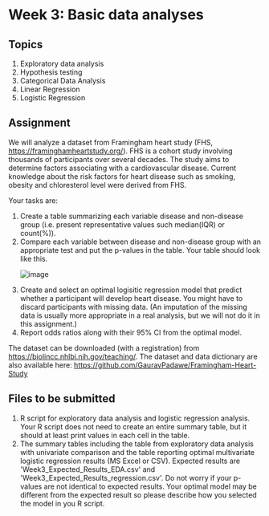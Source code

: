 # Week 3: Basic data analyses
## Topics
1. Exploratory data analysis
2. Hypothesis testing
3. Categorical Data Analysis
4. Linear Regression
5. Logistic Regression

## Assignment

We will analyze a dataset from Framingham heart study (FHS, https://framinghamheartstudy.org/). FHS is a cohort study involving thousands of participants over several decades. The study aims to determine factors associating with a cardiovascular disease. Current knowledge about the risk factors for heart disease such as smoking, obesity and chloresterol level were derived from FHS.<p/>

Your tasks are:
1) Create a table summarizing each variable disease and non-disease group (i.e. present representative values such median(IQR) or count(%)).
2) Compare each variable between disease and non-disease group with an appropriate test and put the p-values in the table. Your table should look like this.<p/>
![image](https://user-images.githubusercontent.com/9914505/139024370-cf1de935-02b9-4a3b-82a3-8f1615c34f83.png)
3) Create and select an optimal logisitic regression model that predict whether a participant will develop heart disease. You might have to discard participants with missing data. (An imputation of the missing data is usually more appropriate in a real analysis, but we will not do it in this assignment.) 
4) Report odds ratios along with their 95% CI from the optimal model.

The dataset can be downloaded (with a registration) from https://biolincc.nhlbi.nih.gov/teaching/. The dataset and data dictionary are also available here: https://github.com/GauravPadawe/Framingham-Heart-Study

## Files to be submitted
1. R script for exploratory data analysis and logistic regression analysis. Your R script does not need to create an entire summary table, but it should at least print values in each cell in the table.
2. The summary tables including the table from exploratory data analysis with univariate comparison and the table reporting optimal multivariate logistic regression results (MS Excel or CSV). Expected results are 'Week3_Expected_Results_EDA.csv' and 'Week3_Expected_Results_regression.csv'. Do not worry if your p-values are not identical to expected results. Your optimal model may be different from the expected result so please describe how you selected the model in you R script. 
